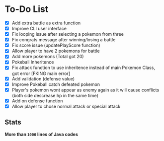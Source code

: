 # To-Do List

- [x] Add extra battle as extra function
- [x] Improve CLI user interface
- [x] Fix looping issue after selecting a pokemon from three
- [x] Fix congrats message after winning/losing a battle
- [x] Fix score issue (updatePlayScore function)
- [x] Allow player to have 2 pokemons for battle
- [x] Add more pokemons (Total got 20)
- [x] Pokeball Inheritence
- [x] Fix attack function to use inheritence instead of main Pokemon Class, got error [FKING main error]
- [x] Add validation (defense value)
- [x] Improve Pokeball catch defeated pokemon
- [x] Player's pokemon wont appear as enemy again as it will cause conflicts (both side descrease hp in the same time)
- [x] Add on defense function
- [x] Allow player to chose normal attack or special attack

## Stats

**More than `1000` lines of Java codes**